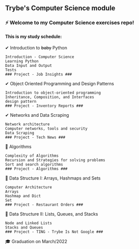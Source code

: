 ## Trybe's Computer Science module

### ⚡️ Welcome to my Computer Science exercises repo!

#### This is my study schedule:

✔ Introduction to ~~baby~~ Python

    Introduction - Computer Science
    Learning Python
    Data Input and Output
    Tests
    ### Project - Job Insights ###


✔ Object Oriented Programming and Design Patterns

    Introduction to object-oriented programming
    Inheritance, Composition, and Interfaces
    design pattern
    ### Project - Inventory Reports ###


✔ Networks and Data Scraping

    Network architecture
    Computer networks, tools and security
    Data Scraping
    ### Project - Tech News ###


📍  Algorithms

    Complexity of Algorithms
    Recursion and Strategies for solving problems
    Sort and search algorithms
    ### Project - Algorithms ###


📅 Data Structure I: Arrays, Hashmaps and Sets

    Computer Architecture
    Arrays
    Hashmap and Dict
    Set
    ### Project - Restaurant Orders ###


📅 Data Structure II: Lists, Queues, and Stacks

    Node and Linked Lists
    Stacks and Queues
    ### Project - TING - Trybe Is Not Google ###


🎓 Graduation on March/2022
